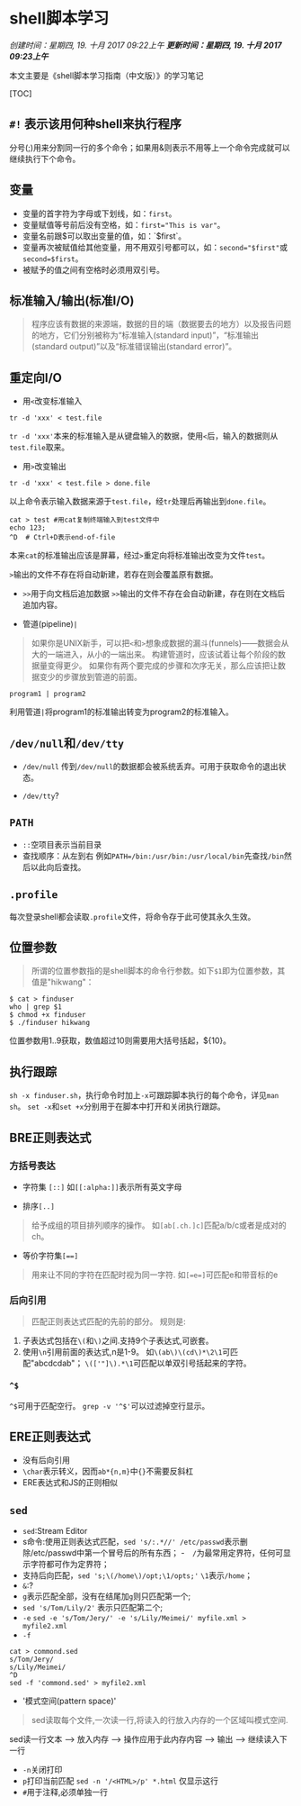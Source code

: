 # shell脚本学习
*创建时间：星期四, 19. 十月 2017 09:22上午*
***更新时间：星期四, 19. 十月 2017 09:23上午***

本文主要是《shell脚本学习指南（中文版）》的学习笔记

[TOC]

## `#!` 表示该用何种shell来执行程序

分号(;)用来分割同一行的多个命令；如果用&则表示不用等上一个命令完成就可以继续执行下个命令。

## 变量
- 变量的首字符为字母或下划线，如：`first`。
- 变量赋值等号前后没有空格，如：`first="This is var"`。
- 变量名前跟$可以取出变量的值，如：`$first`。
- 变量再次被赋值给其他变量，用不用双引号都可以，如：`second="$first"`或`second=$first`。
- 被赋予的值之间有空格时必须用双引号。

## 标准输入/输出(标准I/O)
> 程序应该有数据的来源端，数据的目的端（数据要去的地方）以及报告问题的地方，它们分别被称为“标准输入(standard input)”，“标准输出(standard output)”以及“标准错误输出(standard error)”。

## 重定向I/O
- 用`<`改变标准输入
```shell
tr -d 'xxx' < test.file
```
`tr -d 'xxx'`本来的标准输入是从键盘输入的数据，使用`<`后，输入的数据则从`test.file`取来。

- 用`>`改变输出 
```shell
tr -d 'xxx' < test.file > done.file
```
以上命令表示输入数据来源于`test.file`，经`tr`处理后再输出到`done.file`。

```shell
cat > test #用cat复制终端输入到test文件中
echo 123;
^D	# Ctrl+D表示end-of-file
```
本来`cat`的标准输出应该是屏幕，经过`>`重定向将标准输出改变为文件`test`。

`>`输出的文件不存在将自动新建，若存在则会覆盖原有数据。

-  `>>`用于向文档后追加数据
`>>`输出的文件不存在会自动新建，存在则在文档后追加内容。

- 管道(pipeline)`|`
> 如果你是UNIX新手，可以把`<`和`>`想象成数据的漏斗(funnels)——数据会从大的一端进入，从小的一端出来。
> 构建管道时，应该试着让每个阶段的数据量变得更少。
> 如果你有两个要完成的步骤和次序无关，那么应该把让数据变少的步骤放到管道的前面。
```
program1 | program2
```
利用管道`|`将program1的标准输出转变为program2的标准输入。

## `/dev/null`和`/dev/tty`
-  `/dev/null`
传到`/dev/null`的数据都会被系统丢弃。可用于获取命令的退出状态。

- `/dev/tty`?
## `PATH`
- `::`空项目表示当前目录
- 查找顺序：从左到右
例如`PATH=/bin:/usr/bin:/usr/local/bin`先查找`/bin`然后以此向后查找。
## `.profile`
每次登录shell都会读取`.profile`文件，将命令存于此可使其永久生效。

## 位置参数
> 所谓的位置参数指的是shell脚本的命令行参数。如下`$1`即为位置参数，其值是"hikwang"：
```shell
$ cat > finduser
who | grep $1
$ chmod +x finduser
$ ./finduser hikwang
```
位置参数用$1..$9获取，数值超过10则需要用大括号括起，${10}。

## 执行跟踪
`sh -x finduser.sh`，执行命令时加上`-x`可跟踪脚本执行的每个命令，详见`man sh`。
`set -x`和`set +x`分别用于在脚本中打开和关闭执行跟踪。

## BRE正则表达式
### 方括号表达
- 字符集 `[::]`
如`[[:alpha:]]`表示所有英文字母

- 排序`[..]`
> 给予成组的项目排列顺序的操作。
如`[ab[.ch.]c]`匹配a/b/c或者是成对的ch。

- 等价字符集`[==]`
> 用来让不同的字符在匹配时视为同一字符.
如`[=e=]`可匹配e和带音标的e

### 后向引用
> 匹配正则表达式匹配的先前的部分。
规则是:
1. 子表达式包括在`\(`和`\)`之间.支持9个子表达式,可嵌套。
2. 使用`\n`引用前面的表达式,n是1-9。
如`\(ab\)\(cd\)*\2\1`可匹配"abcdcdab"；
`\(['"]\).*\1`可匹配以单双引号括起来的字符。

### `^$`
`^$`可用于匹配空行。
`grep -v '^$'`可以过滤掉空行显示。

## ERE正则表达式
- 没有后向引用
- `\char`表示转义，因而`ab*{n,m}`中`{}`不需要反斜杠
- ERE表达式和JS的正则相似

## `sed`
- `sed`:Stream Editor
- s命令:使用正则表达式匹配，`sed 's/:.*//' /etc/passwd`表示删除/etc/passwd中第一个冒号后的所有东西；
-　`/`为最常用定界符，任何可显示字符都可作为定界符；
- 支持后向匹配，`sed 's;\(/home\)/opt;\1/opts;'` `\1`表示`/home`；
- `&`:?
- `g`表示匹配全部，没有在结尾加`g`则只匹配第一个;
- `sed 's/Tom/Lily/2'` 表示只匹配第二个;
- `-e`
`sed -e 's/Tom/Jery/' -e 's/Lily/Meimei/' myfile.xml > myfile2.xml`
- `-f`
```shell
cat > commond.sed
s/Tom/Jery/
s/Lily/Meimei/
^D
sed -f 'commond.sed' > myfile2.xml
```
- '模式空间(pattern space)'
> sed读取每个文件,一次读一行,将读入的行放入内存的一个区域叫模式空间.


sed读一行文本 --> 放入内存 --> 操作应用于此内存内容 --> 输出 --> 继续读入下一行
- `-n`关闭打印
- `p`打印当前匹配
`sed -n '/<HTML>/p' *.html` 仅显示<HTML>这行
- `#`用于注释,必须单独一行